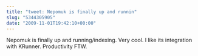 ```yaml
---
title: "tweet: Nepomuk is finally up and runnin"
slug: "5344305905"
date: "2009-11-01T19:42:10+00:00"
---
```

Nepomuk is finally up and running/indexing. Very cool. I like its integration with KRunner. Productivity FTW.
